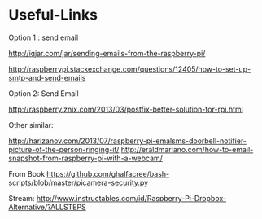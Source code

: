 # Useful-Links
Option 1 : send email

http://iqjar.com/jar/sending-emails-from-the-raspberry-pi/

http://raspberrypi.stackexchange.com/questions/12405/how-to-set-up-smtp-and-send-emails

Option 2: Send Email

http://raspberry.znix.com/2013/03/postfix-better-solution-for-rpi.html

Other similar:

http://harizanov.com/2013/07/raspberry-pi-emalsms-doorbell-notifier-picture-of-the-person-ringing-it/
http://eraldmariano.com/how-to-email-snapshot-from-raspberry-pi-with-a-webcam/

From Book 
https://github.com/ghalfacree/bash-scripts/blob/master/picamera-security.py

Stream:
http://www.instructables.com/id/Raspberry-Pi-Dropbox-Alternative/?ALLSTEPS
